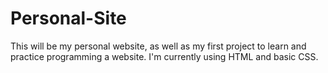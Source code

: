 # Personal-Site
This will be my personal website, as well as my first project to learn and practice programming a website. I'm currently using HTML and basic CSS. 
